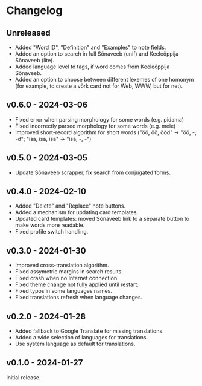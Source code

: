 # Changelog

## Unreleased

- Added "Word ID", "Definition" and "Examples" to note fields.
- Added an option to search in full Sõnaveeb (unif) and Keeleõppija Sõnaveeb (lite).
- Added language level to tags, if word comes from Keeleõppija Sõnaveeb.
- Added an option to choose between different lexemes of one homonym (for example, to create a võrk card not for Web, WWW, but for net).

## v0.6.0 - 2024-03-06

- Fixed error when parsing morphology for some words (e.g. pidama)
- Fixed incorrectly parsed morphology for some words (e.g. meie)
- Improved short-record algorithm for short words ("öö, öö, ööd" -> "öö, -, -d"; "isa, isa, isa" -> "isa, -, -")

## v0.5.0 - 2024-03-05

- Update Sõnaveeb scrapper, fix search from conjugated forms.

## v0.4.0 - 2024-02-10

- Added "Delete" and "Replace" note buttons.
- Added a mechanism for updating card templates.
- Updated card templates: moved Sõnaveeb link to a separate button to make words more readable.
- Fixed profile switch handling.

## v0.3.0 - 2024-01-30

- Improved cross-translation algorithm.
- Fixed assymetric margins in search results.
- Fixed crash when no Internet connection.
- Fixed theme change not fully applied until restart.
- Fixed typos in some languages names.
- Fixed translations refresh when language changes.


## v0.2.0 - 2024-01-28

- Added fallback to Google Translate for missing translations.
- Added a wide selection of languages for translations.
- Use system language as default for translations.


## v0.1.0 - 2024-01-27

Initial release.

